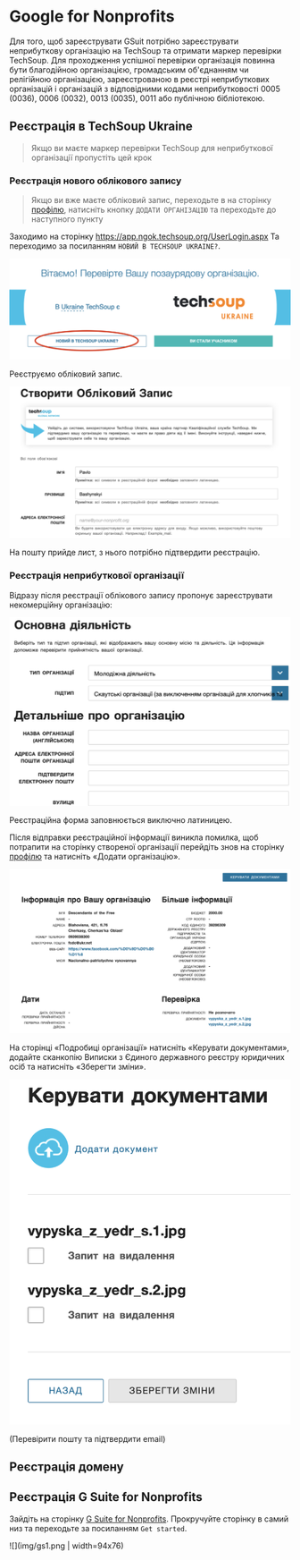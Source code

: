 # Google for Nonprofits

Для того, щоб зареєструвати GSuit потрібно зареєструвати неприбуткову організацію на TechSoup та отримати маркер перевірки TechSoup.
Для проходження успішної перевірки організація повинна бути благодійною організацією, громадським об'єднанням чи релігійною організацією, зареєстрованою в реєстрі неприбуткових організацій і організацій з відповідними кодами неприбутковості 0005 (0036), 0006 (0032), 0013 (0035), 0011 або публічною бібліотекою.

## Реєстрація в TechSoup Ukraine

> Якщо ви маєте маркер перевірки TechSoup для неприбуткової організації пропустіть цей крок

### Реєстрація нового облікового запису

> Якщо ви вже маєте обліковий запис, переходьте в на сторінку [профілю](https://ukraine.techsoup.global/user),
> натисніть кнопку `ДОДАТИ ОРГАНІЗАЦІЮ` та переходьте до наступного пункту

Заходимо на сторінку https://app.ngok.techsoup.org/UserLogin.aspx
Та переходимо за посиланням `НОВИЙ В TECHSOUP UKRAINE?`.

![](img/ts1.png)

Реєструємо обліковий запис.

![](img/ts2.png)

На пошту прийде лист, з нього потрібно підтвердити реєстрацію.

### Реєстрація неприбуткової організації

Відразу після реєстрації облікового запису пропонує зареєструвати некомерційну організацію:

![](img/ts3.png)

Реєстраційна форма заповнюється виключно латиницею.

Після відправки реєстраційної інформації виникла помилка,
щоб потрапити на сторінку створеної організації перейдіть знов на сторінку [профілю](https://ukraine.techsoup.global/user) та натисніть «Додати організацію».

![](img/ts4.png)

На сторінці «Подробиці організації» натисніть «Керувати документами»,
додайте сканкопію Виписки з Єдиного державного реєстру юридичних осіб та натисніть «Зберегти зміни».

![](img/ts5.png)

(Перевірити пошту та підтвердити email)

## Реєстрація домену

## Реєстрація G Suite for Nonprofits

Зайдіть на сторінку [G Suite for Nonprofits](https://www.google.com/nonprofits/offerings/g-suite/).
Прокручуйте сторінку в самий низ та переходьте за посиланням `Get started`.

![](img/gs1.png | width=94x76)

<!-- https://www.google.com/nonprofits/account/u/0/signup -->
